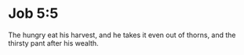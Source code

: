# Job 5:5

The hungry eat his harvest, and he takes it even out of thorns, and the thirsty pant after his wealth.
